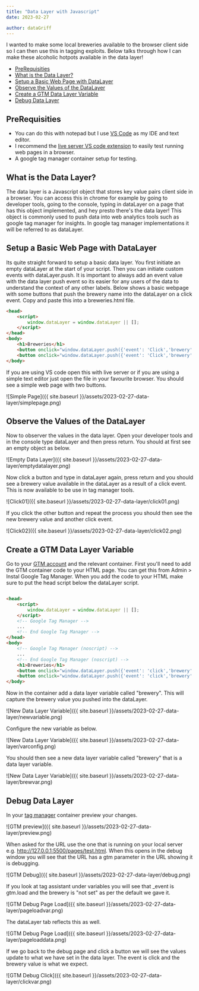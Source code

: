 ```yaml
---
title: "Data Layer with Javascript"
date: 2023-02-27

author: dataGriff
---
```


I wanted to make some local breweries available to the browser client side so I can then use this in tagging exploits. Below talks through how I can make these alcoholic hotpots available in the data layer!


- [PreRequisities](#prerequisities)
- [What is the Data Layer?](#what-is-the-data-layer)
- [Setup a Basic Web Page with DataLayer](#setup-a-basic-web-page-with-datalayer)
- [Observe the Values of the DataLayer](#observe-the-values-of-the-datalayer)
- [Create a GTM Data Layer Variable](#create-a-gtm-data-layer-variable)
- [Debug Data Layer](#debug-data-layer)

## PreRequisities

- You can do this with notepad but I use [VS Code](https://code.visualstudio.com/) as my IDE and text editor.
- I recommend the [live server VS code extension](https://code.visualstudio.com/) to easily test running web pages in a browser.
- A google tag manager container setup for testing.

## What is the Data Layer?

The data layer is a Javascript object that stores key value pairs client side in a browser. You can access this in chrome for example by going to developer tools, going to the console, typing in dataLayer on a page that has this object implemented, and hey presto there's the data layer! This object is commonly used to push data into web analytics tools such as google tag manager for insights. In google tag manager implementations it will be referred to as dataLayer.

## Setup a Basic Web Page with DataLayer

Its quite straight forward to setup a basic data layer. You first initiate an empty dataLayer at the start of your script. Then you can initiate custom events with dataLayer.push. It is important to always add an event value with the data layer push event so its easier for any users of the data to understand the context of any other labels. Below shows a basic webpage with some buttons that push the brewery name into the dataLayer on a click event. Copy and paste this into a breweries.html file.

```html
<head>
    <script>
        window.dataLayer = window.dataLayer || [];
    </script>
</head>
<body>
    <h1>Breweries</h1>
    <button onclick="window.dataLayer.push({'event': 'Click','brewery': 'Tiny Rebel'});">Tiny Rebel</button>
    <button onclick="window.dataLayer.push({'event': 'Click','brewery': 'Crafty Devil'});">Crafty Devil</button>
</body>
```

If you are using VS code open this with live server or if you are using a simple text editor just open the file in your favourite browser. You should see a simple web page with two buttons.

![Simple Page]({{ site.baseurl }}/assets/2023-02-27-data-layer/simplepage.png)

## Observe the Values of the DataLayer

Now to observer the values in the data layer. Open your developer tools and in the console type dataLayer and then press return. You should at first see an empty object as below.

![Empty Data Layer]({{ site.baseurl }}/assets/2023-02-27-data-layer/emptydatalayer.png)

Now click a button and type in dataLayer again, press return and you should see a brewery value available in the dataLayer as a result of a click event. This is now available to be use in tag manager tools.

![Click01]({{ site.baseurl }}/assets/2023-02-27-data-layer/click01.png)

If you click the other button and repeat the process you should then see the new brewery value and another click event.

![Click02]({{ site.baseurl }}/assets/2023-02-27-data-layer/click02.png)

## Create a GTM Data Layer Variable

Go to your [GTM account](https://tagmanager.google.com/) and the relevant  container. First you'll need to add the GTM container code to your HTML page. You can get this from Admin > Instal Google Tag Manager. When you add the code to your HTML make sure to put the head script below the dataLayer script.

```html

<head>
    <script>
        window.dataLayer = window.dataLayer || [];
    </script>
    <!-- Google Tag Manager -->
    ...
    <!-- End Google Tag Manager -->
</head>
<body>
    <!-- Google Tag Manager (noscript) -->
    ...
    <!-- End Google Tag Manager (noscript) -->
    <h1>Breweries</h1>
    <button onclick="window.dataLayer.push({'event': 'click','brewery': 'Tiny Rebel'});">Tiny Rebel</button>
    <button onclick="window.dataLayer.push({'event': 'click','brewery': 'Crafty Devil'});">Crafty Devil</button>
</body>
```

Now in the container add a data layer variable called "brewery". This will capture the brewery value you pushed into the dataLayer.

![New Data Layer Variable]({{ site.baseurl }}/assets/2023-02-27-data-layer/newvariable.png)

Configure the new variable as below.

![New Data Layer Variable]({{ site.baseurl }}/assets/2023-02-27-data-layer/varconfig.png)

You should then see a new data layer variable called "brewery" that is a data layer variable.

![New Data Layer Variable]({{ site.baseurl }}/assets/2023-02-27-data-layer/brewvar.png)

## Debug Data Layer

In your [tag manager](https://tagmanager.google.com/) container preview your changes.

![GTM preview]({{ site.baseurl }}/assets/2023-02-27-data-layer/preview.png)

When asked for the URL use the one that is running on your local server e.g. http://127.0.0.1:5500/pages/test.html. When this opens in the debug window you will see that the URL has a gtm parameter in the URL showing it is debugging.

![GTM Debug]({{ site.baseurl }}/assets/2023-02-27-data-layer/debug.png)

If you look at tag assistant under variables you will see that _event is gtm.load and the brewery is "not set" as per the default we gave it.

![GTM Debug Page Load]({{ site.baseurl }}/assets/2023-02-27-data-layer/pageloadvar.png)

The dataLayer tab reflects this as well.

![GTM Debug Page Load]({{ site.baseurl }}/assets/2023-02-27-data-layer/pageloaddata.png)

If we go back to the debug page and click a button we will see the values update to what we have set in the data layer. The event is click and the brewery value is what we expect.

![GTM Debug Click]({{ site.baseurl }}/assets/2023-02-27-data-layer/clickvar.png)